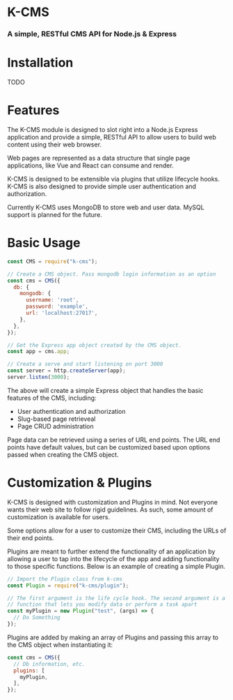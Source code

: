 # K-CMS

### A simple, RESTful CMS API for Node.js & Express

# Installation

TODO

# Features

The K-CMS module is designed to slot right into a Node.js Express application and provide a simple, RESTful API to allow users to build web content using their web browser.

Web pages are represented as a data structure that single page applications, like Vue and React can consume and render.

K-CMS is designed to be extensible via plugins that utilize lifecycle hooks. K-CMS is also designed to provide simple user authentication and authorization.

Currently K-CMS uses MongoDB to store web and user data. MySQL support is planned for the future.

# Basic Usage

```js
const CMS = require("k-cms");

// Create a CMS object. Pass mongodb login information as an option
const cms = CMS({
  db: {
    mongodb: {
      username: 'root',
      password: 'example',
      url: 'localhost:27017',
    },
  },
});

// Get the Express app object created by the CMS object.
const app = cms.app;

// Create a serve and start listening on port 3000
const server = http.createServer(app);
server.listen(3000);
```

The above will create a simple Express object that handles the basic features of the CMS, including:

* User authentication and authorization
* Slug-based page retrieveal
* Page CRUD administration

Page data can be retrieved using a series of URL end points. The URL end points have default values, but can be customized based upon options passed when creating the CMS object.

# Customization & Plugins

K-CMS is designed with customization and Plugins in mind. Not everyone wants their web site to follow rigid guidelines. As such, some amount of customization is available for users.

Some options allow for a user to customize their CMS, including the URLs of their end points.

Plugins are meant to further extend the functionality of an application by allowing a user to tap into the lifecycle of the app and adding functionality to those specific functions. Below is an example of creating a simple Plugin.

```js
// Import the Plugin class from k-cms
const Plugin = require("k-cms/plugin");

// The first argument is the life cycle hook. The second argument is a
// function that lets you modify data or perform a task apart
const myPlugin = new Plugin("test", (args) => {
  // Do Something
});
```

Plugins are added by making an array of Plugins and passing this array to the CMS object when instantiating it:

```js
const cms = CMS({
  // Db information, etc.
  plugins: [
    myPlugin,
  ],
});
```
